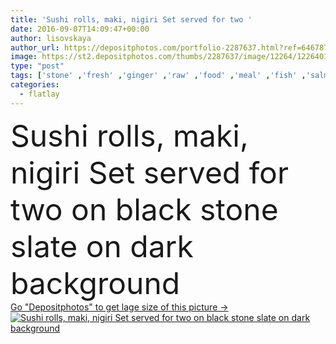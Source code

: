```yaml
---
title: 'Sushi rolls, maki, nigiri Set served for two '
date: 2016-09-07T14:09:47+00:00
author: lisovskaya
author_url: https://depositphotos.com/portfolio-2287637.html?ref=64678756
image: https://st2.depositphotos.com/thumbs/2287637/image/12264/122640100/api_thumb_450.jpg?forcejpeg=true
type: "post"
tags: ['stone' ,'fresh' ,'ginger' ,'raw' ,'food' ,'meal' ,'fish' ,'salmon' ,'seafood' ,'copyspace' ,'asian' ,'sushi' ,'shrimp' ,'maki' ,'nigiri' ,'susi' ,'wasabi' ,'prawn' ,'top view' ,'eel' ,'chopstick' ,'makki' ,'copy space' ,'soy sauce' ,'sushi rolls' ,'flat lay' ,'wasabi sauce' ,'sushi platter' ,'flatlay' ,'stone slate board' ]
categories: 
  - flatlay
---
```

<div aling="center">
            <font size="60"> Sushi rolls, maki, nigiri Set served for two on black stone slate on dark background</font>   
</div>
<div>
    <a href='https://st2.depositphotos.com/thumbs/2287637/image/12264/122640100/api_thumb_450.jpg?forcejpeg=true?ref=64678756' target=_blank > Go "Depositphotos" to get lage size of this picture ->
        <img href='https://st2.depositphotos.com/thumbs/2287637/image/12264/122640100/api_thumb_450.jpg?forcejpeg=true?ref=64678756' src='https://st2.depositphotos.com/2287637/12264/i/950/depositphotos_122640100-stock-photo-sushi-rolls-maki-nigiri-set.jpg?forcejpeg=true' alt='Sushi rolls, maki, nigiri Set served for two on black stone slate on dark background' >
    </a>
</div>
